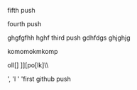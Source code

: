 fifth push

fourth push

ghgfgfhh
hghf
third push
gdhfdgs
ghjghjg





komomokmkomp


oll[]
\]][po[lk]\\\

',
'l
'
'first github push




